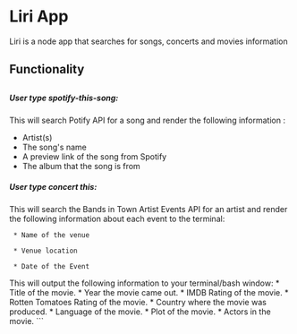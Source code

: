 <h1> Liri App </h1>

<p> Liri is a node app that searches for songs, concerts and movies information </p>

<h2>Functionality <h2>


<h5>User type spotify-this-song:  </h5>
This will search Potify API for a song and render the following information : 
    <ul>
    <li>Artist(s)</li>
    <li> The song's name </li>
    <li>A preview link of the song from Spotify</li>
    <li>The album that the song is from</li>    
   </ul>

<h5>User type concert this:</h5>
This will search the Bands in Town Artist Events API for an artist and render the following information about each event to the terminal:

     * Name of the venue

     * Venue location

     * Date of the Event
     

This will output the following information to your terminal/bash window:
       * Title of the movie.
       * Year the movie came out.
       * IMDB Rating of the movie.
       * Rotten Tomatoes Rating of the movie.
       * Country where the movie was produced.
       * Language of the movie.
       * Plot of the movie.
       * Actors in the movie.
     ```